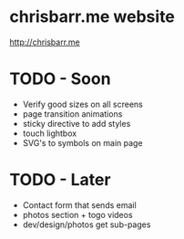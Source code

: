 # chrisbarr.me website
http://chrisbarr.me


# TODO - Soon
* Verify good sizes on all screens
* page transition animations
* sticky directive to add styles
* touch lightbox
* SVG's to symbols on main page

# TODO - Later
* Contact form that sends email
* photos section + togo videos
* dev/design/photos get sub-pages
